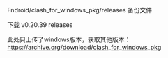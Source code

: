 Fndroid/clash_for_windows_pkg/releases 备份文件

下载
v0.20.39 releases

此处只上传了windows版本，获取其他版本：https://archive.org/download/clash_for_windows_pkg
